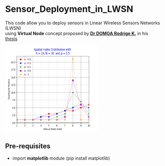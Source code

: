 # Sensor_Deployment_in_LWSN 
This code allow you to deploy sensors in Linear Wireless Sensors Networks (LWSN) <br/>
using <strong>Virtual Node</strong> concept proposed by <strong>[Dr DOMGA Rodrige K.](https://cm.linkedin.com/in/rodrigue-domga-komguem-phd-311b2a20)</strong>
in his [thesis](https://tel.archives-ouvertes.fr/tel-03088530v2/document)

<img src="./resultats_seq1.png" alt="GNU/Linux" width="300" height="280"/>

## Pre-requisites
<ul>
  <li> import <strong>matplotlib</strong> module (pip install matplotlib)</li>
</ul>
